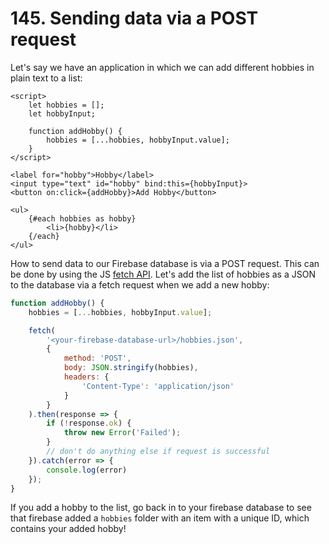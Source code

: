 # 145. Sending data via a POST request

Let's say we have an application in which we can add different hobbies in plain text to a list:

```svelte
<script>
    let hobbies = [];
    let hobbyInput;

    function addHobby() {
        hobbies = [...hobbies, hobbyInput.value];
    }
</script>

<label for="hobby">Hobby</label>
<input type="text" id="hobby" bind:this={hobbyInput}>
<button on:click={addHobby}>Add Hobby</button>

<ul>
    {#each hobbies as hobby}
        <li>{hobby}</li>
    {/each}
</ul>
```

How to send data to our Firebase database is via a POST request. This can be done by using the JS [fetch API](https://developer.mozilla.org/en-US/docs/Web/API/Fetch_API).
Let's add the list of hobbies as a JSON to the database via a fetch request when we add a new hobby:

```js
function addHobby() {
    hobbies = [...hobbies, hobbyInput.value];

    fetch(
        '<your-firebase-database-url>/hobbies.json',
        {
            method: 'POST',
            body: JSON.stringify(hobbies),
            headers: {
                'Content-Type': 'application/json'
            }
        }
    ).then(response => {
        if (!response.ok) {
            throw new Error('Failed');
        }
        // don't do anything else if request is successful
    }).catch(error => {
        console.log(error)
    });
}
```

If you add a hobby to the list, go back in to your firebase database to see that firebase added a `hobbies` folder with an item with a unique ID, which contains your added hobby!
